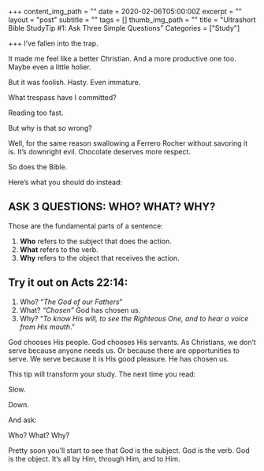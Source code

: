 +++
content_img_path = ""
date = 2020-02-06T05:00:00Z
excerpt = ""
layout = "post"
subtitle = ""
tags = []
thumb_img_path = ""
title = "Ultrashort Bible StudyTip #1: Ask Three Simple Questions"
Categories = ["Study"]

+++
I’ve fallen into the trap.

It made me feel like a better Christian. And a more productive one too. Maybe even a little holier.

But it was foolish. Hasty. Even immature.

What trespass have I committed?

Reading too fast.

But why is that so wrong?

Well, for the same reason swallowing a Ferrero Rocher without savoring it is. It’s downright evil. Chocolate deserves more respect.

So does the Bible.

Here’s what you should do instead:

## ASK 3 QUESTIONS: WHO? WHAT? WHY?

Those are the fundamental parts of a sentence:

1. **Who** refers to the subject that does the action.
2. **What** refers to the verb.
3. **Why** refers to the object that receives the action.

## Try it out on Acts 22:14:

1. Who? “_The God of our Fathers_”
2. What? _“Chosen”_ God has chosen us.
3. Why? “_To know His will, to see the Righteous One, and to hear a voice from His mouth_.”

God chooses His people. God chooses His servants. As Christians, we don’t serve because anyone needs us. Or because there are opportunities to serve. We serve because it is His good pleasure. He has chosen us.

This tip will transform your study. The next time you read:

Slow.

Down.

And ask:

Who? What? Why?

Pretty soon you’ll start to see that God is the subject. God is the verb. God is the object. It’s all by Him, through Him, and to Him.
